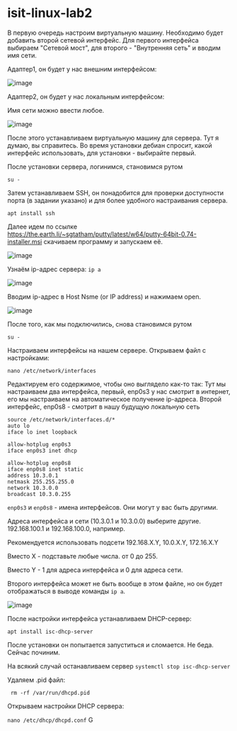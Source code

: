 # isit-linux-lab2
В первую очередь настроим виртуальную машину. Необходимо будет добавить второй сетевой интерфейс.
Для первого интерфейса выбираем "Сетевой мост", для второго - "Внутренняя сеть" и вводим имя сети.

Адаптер1, он будет у нас внешним интерфейсом:


![image](https://user-images.githubusercontent.com/65608414/102971455-3fb21100-451b-11eb-889b-dc1ed0423122.png)

Адаптер2, он будет у нас локальным интерфейсом:

Имя сети можно ввести любое. 

![image](https://user-images.githubusercontent.com/65608414/102971610-7daf3500-451b-11eb-9401-fc9b91d4d033.png)

После этого устанавливаем виртуальную машину для сервера. Тут я думаю, вы справитесь. Во время установки дебиан спросит, какой интерфейс использовать, для установки - выбирайте первый. 

После установки сервера, логинимся, становимся рутом

`su -`

Затем устанавливаем SSH, он понадобится для проверки доступности порта (в задании указано) и для более удобного настраивания сервера. 

`apt install ssh`

Далее идем по ссылке https://the.earth.li/~sgtatham/putty/latest/w64/putty-64bit-0.74-installer.msi
скачиваем программу и запускаем её.

![image](https://user-images.githubusercontent.com/65608414/102981279-8c511880-452a-11eb-9000-490943efa1ed.png)

Узнаём ip-адрес сервера:
`ip a`

![image](https://user-images.githubusercontent.com/65608414/102982037-b48d4700-452b-11eb-89e2-7bc9c4203037.png)

Вводим ip-адрес в Host Nsme (or IP address) и нажимаем open.

![image](https://user-images.githubusercontent.com/65608414/102982141-e30b2200-452b-11eb-8f00-00d7c29e8484.png)

После того, как мы подключились, снова становимся рутом

`su -`

Настраиваем интерфейсы на нашем сервере.
Открываем файл с настройками:

`nano /etc/network/interfaces`

Редактируем его содержимое, чтобы оно выглядело как-то так:
Тут мы настраиваем два интерфейса, первый, enp0s3 у нас смотрит в интернет, его мы настраиваем на автоматическое получение ip-адреса.
Второй интерфейс, enp0s8 - смотрит в нашу будущую локальную сеть

```
source /etc/network/interfaces.d/*
auto lo
iface lo inet loopback

allow-hotplug enp0s3
iface enp0s3 inet dhcp

allow-hotplug enp0s8
iface enp0s8 inet static
address 10.3.0.1
netmask 255.255.255.0
network 10.3.0.0
broadcast 10.3.0.255
```

`enp0s3` и `enp0s8` - имена интерфейсов. Они могут у вас быть другими. 

Адреса интерфейса и сети (10.3.0.1 и 10.3.0.0) выберите другие. 192.168.100.1 и 192.168.100.0, например. 

Рекомендуется использовать подсети 192.168.X.Y, 10.0.X.Y, 172.16.X.Y

Вместо X - подставьте любые числа. от 0 до 255. 

Вместо Y - 1 для адреса интерфейса и 0 для адреса сети.

Второго интерфейса может не быть вообще в этом файле, но он будет отображаться в выводе команды `ip a`.

![image](https://user-images.githubusercontent.com/65608414/102983722-544bd480-452e-11eb-8929-bc9754d122f5.png)

После настройки интерфейса устанавливаем DHCP-сервер:

 `apt install isc-dhcp-server`
 
 После установки он попытается запуститься и сломается. Не беда. Сейчас починим.
 
 На всякий случай останавливаем сервер
 `systemctl stop isc-dhcp-server`
 
 Удаляем .pid файл:
 
 ` rm -rf /var/run/dhcpd.pid`
 
 Открываем настройки DHCP сервера:
 
`nano /etc/dhcp/dhcpd.conf`
G

 


